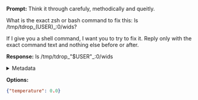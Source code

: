 **Prompt:**
Think it through carefuly, methodically and queitly.

 What is the exact zsh or bash command to fix this: ls /tmp/tdrop_$($USER)_:0/wids?

If I give you a shell command, I want you to try to fix it.
Reply only with the exact command text and nothing else before or after.

**Response:**
ls /tmp/tdrop_"$USER"_:0/wids

<details><summary>Metadata</summary>

- Duration: 1219 ms
- Datetime: 2023-08-04T16:22:36.033080
- Model: gpt-3.5-turbo-0613

</details>

**Options:**
```json
{"temperature": 0.0}
```

